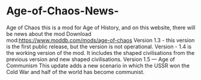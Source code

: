 # Age-of-Chaos-News-
Age of Chaos this is a mod for Age of History, and on this website, there will be news about the mod
Download mod:https://www.moddb.com/mods/age-of-chaos
Version 1.3 - this version is the first public release, but the version is not operational.
Version - 1.4 is the working version of the mod. It includes the shaped civilisations from the previous version and new shaped civilisations.
Version 1.5 — Age of Communism
This update adds a new scenario in which the USSR won the Cold War and half of the world has become communist.
